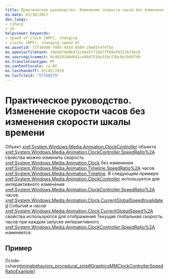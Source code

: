 ```yaml
---
title: Практическое руководство. Изменение скорости часов без изменения скорости шкалы времени
ms.date: 03/30/2017
dev_langs:
- csharp
- vb
helpviewer_keywords:
- speed of Clock [WPF], changing
- clocks [WPF], changing speed of
ms.assetid: 72f36dd0-f085-445d-8589-19a83fe74f5e
ms.openlocfilehash: 19e6874b9b472cb4a5f716677f99af03f2b73b10
ms.sourcegitcommit: 0c48191d6d641ce88d7510e319cf38c0e35697d0
ms.translationtype: MT
ms.contentlocale: ru-RU
ms.lasthandoff: 03/05/2019
ms.locfileid: "57358279"
---
```

# <a name="how-to-change-the-speed-of-a-clock-without-changing-the-speed-of-its-timeline"></a>Практическое руководство. Изменение скорости часов без изменения скорости шкалы времени
Объект <xref:System.Windows.Media.Animation.ClockController> объекта <xref:System.Windows.Media.Animation.ClockController.SpeedRatio%2A> свойства можно изменить скорость <xref:System.Windows.Media.Animation.Clock> без изменения <xref:System.Windows.Media.Animation.Timeline.SpeedRatio%2A> часов <xref:System.Windows.Media.Animation.Timeline>. В следующем примере <xref:System.Windows.Media.Animation.ClockController> используется для интерактивного изменения <xref:System.Windows.Media.Animation.ClockController.SpeedRatio%2A> часов. <xref:System.Windows.Media.Animation.Clock.CurrentGlobalSpeedInvalidated> Событий и часов <xref:System.Windows.Media.Animation.Clock.CurrentGlobalSpeed%2A> свойства используются для отображения Текущая глобальная скорость часов при каждом запуске интерактивного <xref:System.Windows.Media.Animation.ClockController.SpeedRatio%2A> изменяется.  
  
## <a name="example"></a>Пример  
 [!code-csharp[timingbehaviors_procedural_snip#GraphicsMMClockControllerSpeedRatioExample](~/samples/snippets/csharp/VS_Snippets_Wpf/timingbehaviors_procedural_snip/CSharp/ClockControllerSpeedRatioExample.cs#graphicsmmclockcontrollerspeedratioexample)]
 
